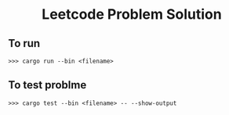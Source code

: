 <div align="center">
    <h1>Leetcode Problem Solution</h1>
</div>

## To run 
```shell
>>> cargo run --bin <filename>
```

## To test problme
```shell
>>> cargo test --bin <filename> -- --show-output
```
